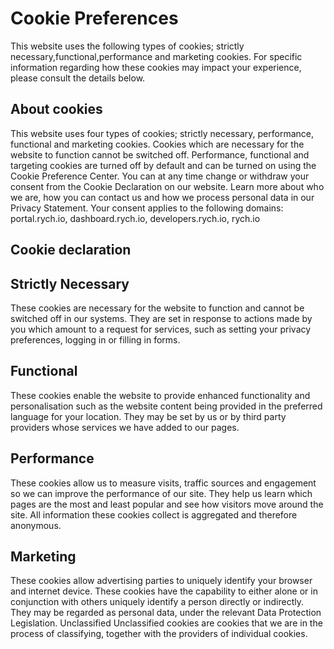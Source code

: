 # Cookie Preferences
This website uses the following types of cookies; strictly necessary,functional,performance and marketing cookies. For specific information regarding how these cookies may impact your experience, please consult the details below.

## About cookies
This website uses four types of cookies; strictly necessary, performance, functional and marketing cookies. Cookies which are necessary for the website to function cannot be switched off. Performance, functional and targeting cookies are turned off by default and can be turned on using the Cookie Preference Center. You can at any time change or withdraw your consent from the Cookie Declaration on our website. Learn more about who we are, how you can contact us and how we process personal data in our Privacy Statement. Your consent applies to the following domains: portal.rych.io, dashboard.rych.io, developers.rych.io, rych.io

## Cookie declaration

## Strictly Necessary
These cookies are necessary for the website to function and cannot be switched off in our systems. They are set in response to actions made by you which amount to a request for services, such as setting your privacy preferences, logging in or filling in forms.

## Functional
These cookies enable the website to provide enhanced functionality and personalisation such as the website content being provided in the preferred language for your location. They may be set by us or by third party providers whose services we have added to our pages.

## Performance
These cookies allow us to measure visits, traffic sources and engagement so we can improve the performance of our site. They help us learn which pages are the most and least popular and see how visitors move around the site. All information these cookies collect is aggregated and therefore anonymous.

## Marketing
These cookies allow advertising parties to uniquely identify your browser and internet device. These cookies have the capability to either alone or in conjunction with others uniquely identify a person directly or indirectly. They may be regarded as personal data, under the relevant Data Protection Legislation. Unclassified Unclassified cookies are cookies that we are in the process of classifying, together with the providers of individual cookies.

